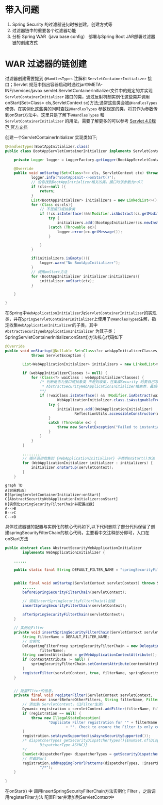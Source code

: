 # 带入问题
1. Spring Security 的过滤器链何时被创建，创建方式等
2. 过滤器链中的重要各个过滤器功能
3. 分析 Spring WAR（java base config） 部署与Spring Boot JAR部署过滤器链的创建方式

# WAR 过滤器的链创建
过滤器创建需要提到 `@HandlesTypes`  注解和 `ServletContainerInitializer` 接口；Servlet 规范中指出容器启动时通过jar中META-INF/services/javax.servlet.ServletContainerInitializer文件中的规定的并实现`ServletContainerInitializer` 接口的类，通过反射机制实例化这些类并调用onStart(Set\<Class\> cls,ServletContext sc)方法;通常这些类会被`@HandlesTypes` 修饰，在实例化这些类的同时查找`@HandlesTypes` 参数规定的类，将其作为参数传到onStart方法中。这里只是了解下`@HandlesTypes` 和 `ServletContainerInitializer` 的用法，需要了解更多的可以参考 [Servlet 4.0规范 官方文档](https://download.oracle.com/otndocs/jcp/servlet-4-final-eval-spec/index.html)

创建一个ServletContainerInitializer 实现类如下;
```java
@HandlesTypes(BootAppInitializer.class)
public class BootAppServletContainerInitializer implements ServletContainerInitializer {

    private Logger logger = LoggerFactory.getLogger(BootAppServletContainerInitializer.class);

    @Override
    public void onStartup(Set<Class<?>> cls, ServletContext ctx) throws ServletException {
            logger.info("BootAppInit-->onStart()");
            // 没有找到BootAppInitializer相关的类，接口时该参数为null
            if (cls==null ){
                return;
            }
            List<BootAppInitializer> initializers = new LinkedList<>();
            for (Class cs:cls){
                // 不是接口或抽象类
                if (!cs.isInterface()&&!Modifier.isAbstract(cs.getModifiers())){
                    try {
                        initializers.add((BootAppInitializer)cs.newInstance());
                    }catch (Throwable ex){
                        logger.error(ex.getMessage());
                    }

                }
            }

            if(initializers.isEmpty()){
                logger.warn("No BootAppInitializer");
            }
            // 调用onStart方法
            for (BootAppInitializer initializer:initializers){
                initializer.onStart(ctx);
            }

    }

}
```

在Spring中`WebApplicationInitializer`为`ServletContainerInitializer`的实现类，并在`SpringServletContainerInitializer`上使用了`@HandlesTypes`注解，指定收集`WebApplicationInitializer`的子类，其中`AbstractSecurityWebApplicationInitializer` 为其子类；SpringServletContainerInitializer:onStart()方法核心代码如下

```java
@Override
public void onStartup(@Nullable Set<Class<?>> webAppInitializerClasses, ServletContext servletContext)
			throws ServletException {

		List<WebApplicationInitializer> initializers = new LinkedList<>();

		if (webAppInitializerClasses != null) {
			for (Class<?> waiClass : webAppInitializerClasses) {
				/* 判断是否为接口或抽象类 不是则收集，在集成Security 时要自己写一个非抽象类实现
                 * AbstractSecurityWebApplicationInitializer抽象类，最后收集的就是自己写的非抽象的实现类
				**/
                if (!waiClass.isInterface() && !Modifier.isAbstract(waiClass.getModifiers()) &&
						WebApplicationInitializer.class.isAssignableFrom(waiClass)) {
					try {
						initializers.add((WebApplicationInitializer)
								ReflectionUtils.accessibleConstructor(waiClass).newInstance());
					}
					catch (Throwable ex) {
						throw new ServletException("Failed to instantiate WebApplicationInitializer class", ex);
					}
				}
			}
		}

        .........
        // 循环调用收集到 {WebApplicationInitializer} 子类的onStart()方法
		for (WebApplicationInitializer initializer : initializers) {
			initializer.onStartup(servletContext);
		}
	}
```

```mermaid
graph TD
A[容器启动]
B[SpringServletContainerInitializer:onStart]
C[AbstractSecurityWebApplicationInitializer:onStart]
D[实例化springSecurityFilterChain并配置拦截]
A-->B
B-->C
C-->D
```

具体过滤器链的配置与实例化的核心代码如下,以下代码删除了部分代码保留了创建springSecurityFilterChain的核心代码，主要看中文注释部分即可，入口在onStart方法
```java
public abstract class AbstractSecurityWebApplicationInitializer
		implements WebApplicationInitializer {

	......

	public static final String DEFAULT_FILTER_NAME = "springSecurityFilterChain";

	
	public final void onStartup(ServletContext servletContext) throws ServletException {
		......
        beforeSpringSecurityFilterChain(servletContext);

        // 调用insertSpringSecurityFilterChain()创建
		insertSpringSecurityFilterChain(servletContext);
		
        afterSpringSecurityFilterChain(servletContext);
	}

	// 实例化Filter
	private void insertSpringSecurityFilterChain(ServletContext servletContext) {
		String filterName = DEFAULT_FILTER_NAME;
        // 实例化
		DelegatingFilterProxy springSecurityFilterChain = new DelegatingFilterProxy(
				filterName);
		String contextAttribute = getWebApplicationContextAttribute();
		if (contextAttribute != null) {
			springSecurityFilterChain.setContextAttribute(contextAttribute);
		}
		registerFilter(servletContext, true, filterName, springSecurityFilterChain);
	}

	
	// 配置FIlter的信息，
	private final void registerFilter(ServletContext servletContext,
			boolean insertBeforeOtherFilters, String filterName, Filter filter) {
        // 添加到 ServletContext，（让Filter生效）
		Dynamic registration = servletContext.addFilter(filterName, filter);
		if (registration == null) {
			throw new IllegalStateException(
					"Duplicate Filter registration for '" + filterName
							+ "'. Check to ensure the Filter is only configured once.");
		}
		registration.setAsyncSupported(isAsyncSecuritySupported());
        /* dispatcherTypes getSecurityDispatcherTypes(){EnumSet.of(DispatcherType.REQUEST, DispatcherType.ERROR,
				DispatcherType.ASYNC)}
        */
		EnumSet<DispatcherType> dispatcherTypes = getSecurityDispatcherTypes();
        // 拦截的url
		registration.addMappingForUrlPatterns(dispatcherTypes, !insertBeforeOtherFilters,
				"/*");
	}
	
}

```
在onStart() 中 调用insertSpringSecurityFilterChain方法实例化 FIlter ，之后调用registerFilter方法 配置Filter并添加到ServletContext中


